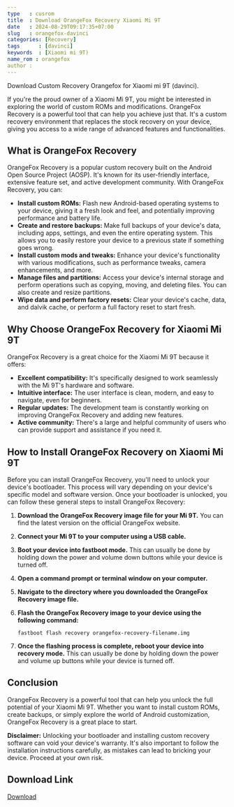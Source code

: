 ```yaml
---
type   : cusrom
title  : Download OrangeFox Recovery Xiaomi Mi 9T
date   : 2024-08-29T09:17:35+07:00
slug   : orangefox-davinci
categories: [Recovery]
tags      : [davinci]
keywords  : [Xiaomi mi 9T)
name_rom : orangefox
author : 
---
```


Download Custom Recovery Orangefox for Xiaomi mi 9T (davinci).

If you're the proud owner of a Xiaomi Mi 9T, you might be interested in exploring the world of custom ROMs and modifications. OrangeFox Recovery is a powerful tool that can help you achieve just that. It's a custom recovery environment that replaces the stock recovery on your device, giving you access to a wide range of advanced features and functionalities.

## What is OrangeFox Recovery

OrangeFox Recovery is a popular custom recovery built on the Android Open Source Project (AOSP). It's known for its user-friendly interface, extensive feature set, and active development community. With OrangeFox Recovery, you can:

* **Install custom ROMs:** Flash new Android-based operating systems to your device, giving it a fresh look and feel, and potentially improving performance and battery life.
* **Create and restore backups:** Make full backups of your device's data, including apps, settings, and even the entire operating system. This allows you to easily restore your device to a previous state if something goes wrong.
* **Install custom mods and tweaks:** Enhance your device's functionality with various modifications, such as performance tweaks, camera enhancements, and more.
* **Manage files and partitions:** Access your device's internal storage and perform operations such as copying, moving, and deleting files. You can also create and resize partitions.
* **Wipe data and perform factory resets:** Clear your device's cache, data, and dalvik cache, or perform a full factory reset to start fresh.

## Why Choose OrangeFox Recovery for Xiaomi Mi 9T

OrangeFox Recovery is a great choice for the Xiaomi Mi 9T because it offers:

* **Excellent compatibility:** It's specifically designed to work seamlessly with the Mi 9T's hardware and software.
* **Intuitive interface:** The user interface is clean, modern, and easy to navigate, even for beginners.
* **Regular updates:** The development team is constantly working on improving OrangeFox Recovery and adding new features.
* **Active community:** There's a large and helpful community of users who can provide support and assistance if you need it.

## How to Install OrangeFox Recovery on Xiaomi Mi 9T

Before you can install OrangeFox Recovery, you'll need to unlock your device's bootloader. This process will vary depending on your device's specific model and software version. Once your bootloader is unlocked, you can follow these general steps to install OrangeFox Recovery:

1. **Download the OrangeFox Recovery image file for your Mi 9T.** You can find the latest version on the official OrangeFox website.
2. **Connect your Mi 9T to your computer using a USB cable.**
3. **Boot your device into fastboot mode.** This can usually be done by holding down the power and volume down buttons while your device is turned off.
4. **Open a command prompt or terminal window on your computer.**
5. **Navigate to the directory where you downloaded the OrangeFox Recovery image file.**
6. **Flash the OrangeFox Recovery image to your device using the following command:**

   ```
   fastboot flash recovery orangefox-recovery-filename.img
   ```

7. **Once the flashing process is complete, reboot your device into recovery mode.** This can usually be done by holding down the power and volume up buttons while your device is turned off.

## Conclusion

OrangeFox Recovery is a powerful tool that can help you unlock the full potential of your Xiaomi Mi 9T. Whether you want to install custom ROMs, create backups, or simply explore the world of Android customization, OrangeFox Recovery is a great place to start.

**Disclaimer:** Unlocking your bootloader and installing custom recovery software can void your device's warranty. It's also important to follow the installation instructions carefully, as mistakes can lead to bricking your device. Proceed at your own risk.


## Download Link
[Download](https://orangefox.download/device/davinci)


